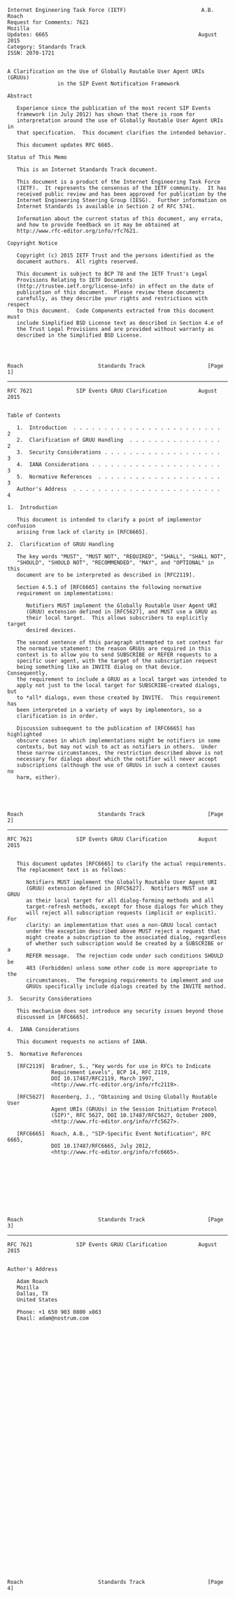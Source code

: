     Internet Engineering Task Force (IETF)                        A.B. Roach
    Request for Comments: 7621                                       Mozilla
    Updates: 6665                                                August 2015
    Category: Standards Track
    ISSN: 2070-1721


    A Clarification on the Use of Globally Routable User Agent URIs (GRUUs)
                    in the SIP Event Notification Framework

    Abstract

       Experience since the publication of the most recent SIP Events
       framework (in July 2012) has shown that there is room for
       interpretation around the use of Globally Routable User Agent URIs in
       that specification.  This document clarifies the intended behavior.

       This document updates RFC 6665.

    Status of This Memo

       This is an Internet Standards Track document.

       This document is a product of the Internet Engineering Task Force
       (IETF).  It represents the consensus of the IETF community.  It has
       received public review and has been approved for publication by the
       Internet Engineering Steering Group (IESG).  Further information on
       Internet Standards is available in Section 2 of RFC 5741.

       Information about the current status of this document, any errata,
       and how to provide feedback on it may be obtained at
       http://www.rfc-editor.org/info/rfc7621.

    Copyright Notice

       Copyright (c) 2015 IETF Trust and the persons identified as the
       document authors.  All rights reserved.

       This document is subject to BCP 78 and the IETF Trust's Legal
       Provisions Relating to IETF Documents
       (http://trustee.ietf.org/license-info) in effect on the date of
       publication of this document.  Please review these documents
       carefully, as they describe your rights and restrictions with respect
       to this document.  Code Components extracted from this document must
       include Simplified BSD License text as described in Section 4.e of
       the Trust Legal Provisions and are provided without warranty as
       described in the Simplified BSD License.




    Roach                        Standards Track                    [Page 1]

------------------------------------------------------------------------

``` newpage
RFC 7621              SIP Events GRUU Clarification          August 2015


Table of Contents

   1.  Introduction  . . . . . . . . . . . . . . . . . . . . . . . .   2
   2.  Clarification of GRUU Handling  . . . . . . . . . . . . . . .   2
   3.  Security Considerations . . . . . . . . . . . . . . . . . . .   3
   4.  IANA Considerations . . . . . . . . . . . . . . . . . . . . .   3
   5.  Normative References  . . . . . . . . . . . . . . . . . . . .   3
   Author's Address  . . . . . . . . . . . . . . . . . . . . . . . .   4

1.  Introduction

   This document is intended to clarify a point of implementor confusion
   arising from lack of clarity in [RFC6665].

2.  Clarification of GRUU Handling

   The key words "MUST", "MUST NOT", "REQUIRED", "SHALL", "SHALL NOT",
   "SHOULD", "SHOULD NOT", "RECOMMENDED", "MAY", and "OPTIONAL" in this
   document are to be interpreted as described in [RFC2119].

   Section 4.5.1 of [RFC6665] contains the following normative
   requirement on implementations:

      Notifiers MUST implement the Globally Routable User Agent URI
      (GRUU) extension defined in [RFC5627], and MUST use a GRUU as
      their local target.  This allows subscribers to explicitly target
      desired devices.

   The second sentence of this paragraph attempted to set context for
   the normative statement: the reason GRUUs are required in this
   context is to allow you to send SUBSCRIBE or REFER requests to a
   specific user agent, with the target of the subscription request
   being something like an INVITE dialog on that device.  Consequently,
   the requirement to include a GRUU as a local target was intended to
   apply not just to the local target for SUBSCRIBE-created dialogs, but
   to *all* dialogs, even those created by INVITE.  This requirement has
   been interpreted in a variety of ways by implementors, so a
   clarification is in order.

   Discussion subsequent to the publication of [RFC6665] has highlighted
   obscure cases in which implementations might be notifiers in some
   contexts, but may not wish to act as notifiers in others.  Under
   these narrow circumstances, the restriction described above is not
   necessary for dialogs about which the notifier will never accept
   subscriptions (although the use of GRUUs in such a context causes no
   harm, either).





Roach                        Standards Track                    [Page 2]
```

------------------------------------------------------------------------

``` newpage
RFC 7621              SIP Events GRUU Clarification          August 2015


   This document updates [RFC6665] to clarify the actual requirements.
   The replacement text is as follows:

      Notifiers MUST implement the Globally Routable User Agent URI
      (GRUU) extension defined in [RFC5627].  Notifiers MUST use a GRUU
      as their local target for all dialog-forming methods and all
      target-refresh methods, except for those dialogs for which they
      will reject all subscription requests (implicit or explicit).  For
      clarity: an implementation that uses a non-GRUU local contact
      under the exception described above MUST reject a request that
      might create a subscription to the associated dialog, regardless
      of whether such subscription would be created by a SUBSCRIBE or a
      REFER message.  The rejection code under such conditions SHOULD be
      403 (Forbidden) unless some other code is more appropriate to the
      circumstances.  The foregoing requirements to implement and use
      GRUUs specifically include dialogs created by the INVITE method.

3.  Security Considerations

   This mechanism does not introduce any security issues beyond those
   discussed in [RFC6665].

4.  IANA Considerations

   This document requests no actions of IANA.

5.  Normative References

   [RFC2119]  Bradner, S., "Key words for use in RFCs to Indicate
              Requirement Levels", BCP 14, RFC 2119,
              DOI 10.17487/RFC2119, March 1997,
              <http://www.rfc-editor.org/info/rfc2119>.

   [RFC5627]  Rosenberg, J., "Obtaining and Using Globally Routable User
              Agent URIs (GRUUs) in the Session Initiation Protocol
              (SIP)", RFC 5627, DOI 10.17487/RFC5627, October 2009,
              <http://www.rfc-editor.org/info/rfc5627>.

   [RFC6665]  Roach, A.B., "SIP-Specific Event Notification", RFC 6665,
              DOI 10.17487/RFC6665, July 2012,
              <http://www.rfc-editor.org/info/rfc6665>.










Roach                        Standards Track                    [Page 3]
```

------------------------------------------------------------------------

``` newpage
RFC 7621              SIP Events GRUU Clarification          August 2015


Author's Address

   Adam Roach
   Mozilla
   Dallas, TX
   United States

   Phone: +1 650 903 0800 x863
   Email: adam@nostrum.com










































Roach                        Standards Track                    [Page 4]
```
